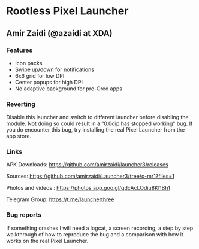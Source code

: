 # Rootless Pixel Launcher
## Amir Zaidi (@azaidi at XDA)

### Features

- Icon packs
- Swipe up/down for notifications
- 6x6 grid for low DPI
- Center popups for high DPI
- No adaptive background for pre-Oreo apps

### Reverting

Disable this launcher and switch to different launcher before disabling the module. Not doing so could result in a “0.0dip has stopped working" bug. If you do encounter this bug, try installing the real Pixel Launcher from the app store.

### Links

APK Downloads: https://github.com/amirzaidi/launcher3/releases

Sources: https://github.com/amirzaidi/Launcher3/tree/o-mr1?files=1

Photos and videos : https://photos.app.goo.gl/qdcAcLOdiu8Kl1Bh1

Telegram Group: https://t.me/launcherthree

### Bug reports

If something crashes I will need a logcat, a screen recording, a step by step walkthrough of how to reproduce the bug and a comparison with how it works on the real Pixel Launcher.
